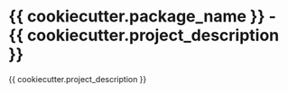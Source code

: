 # {{ cookiecutter.package_name }} - {{ cookiecutter.project_description }}

{{ cookiecutter.project_description }}
